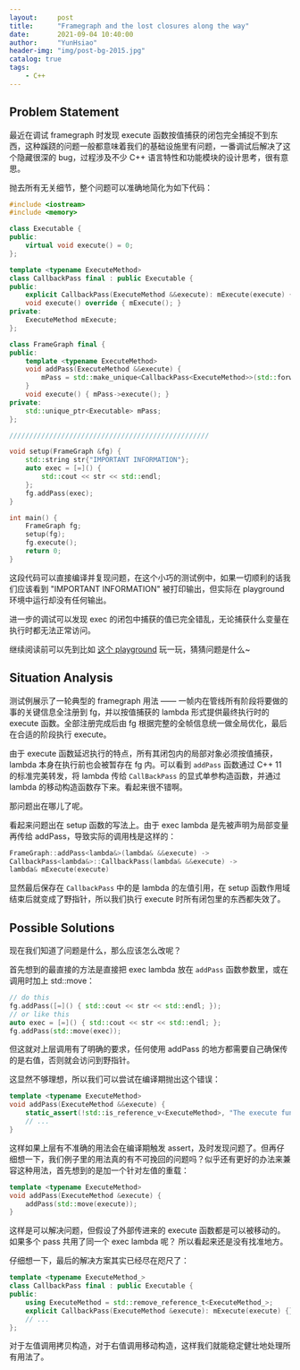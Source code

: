 ```yaml
---
layout:     post
title:      "Framegraph and the lost closures along the way"
date:       2021-09-04 10:40:00
author:     "YunHsiao"
header-img: "img/post-bg-2015.jpg"
catalog: true
tags:
    - C++
---
```


## Problem Statement

最近在调试 framegraph 时发现 execute 函数按值捕获的闭包完全捕捉不到东西，这种蹊跷的问题一般都意味着我们的基础设施里有问题，一番调试后解决了这个隐藏很深的 bug，过程涉及不少 C++ 语言特性和功能模块的设计思考，很有意思。

抛去所有无关细节，整个问题可以准确地简化为如下代码：

```cpp
#include <iostream>
#include <memory>

class Executable {
public:
    virtual void execute() = 0;
};

template <typename ExecuteMethod>
class CallbackPass final : public Executable {
public:
    explicit CallbackPass(ExecuteMethod &&execute): mExecute(execute) {}
    void execute() override { mExecute(); }
private:
    ExecuteMethod mExecute;
};

class FrameGraph final {
public:
    template <typename ExecuteMethod>
    void addPass(ExecuteMethod &&execute) {
        mPass = std::make_unique<CallbackPass<ExecuteMethod>>(std::forward<ExecuteMethod>(execute));
    }
    void execute() { mPass->execute(); }
private:
    std::unique_ptr<Executable> mPass;
};

//////////////////////////////////////////////////

void setup(FrameGraph &fg) {
    std::string str{"IMPORTANT INFORMATION"};
    auto exec = [=]() {
        std::cout << str << std::endl;
    };
    fg.addPass(exec);
}

int main() {
    FrameGraph fg;
    setup(fg);
    fg.execute();
    return 0;
}
```

这段代码可以直接编译并复现问题，在这个小巧的测试例中，如果一切顺利的话我们应该看到 "IMPORTANT INFORMATION" 被打印输出，但实际在 playground 环境中运行却没有任何输出。

进一步的调试可以发现 exec 的闭包中捕获的值已完全错乱，无论捕获什么变量在执行时都无法正常访问。

继续阅读前可以先到比如 [这个 playground](https://code.sololearn.com/c7kV0PX783f8) 玩一玩，猜猜问题是什么~

## Situation Analysis

测试例展示了一轮典型的 framegraph 用法 —— 一帧内在管线所有阶段将要做的事的关键信息全注册到 fg，并以按值捕获的 lambda 形式提供最终执行时的 execute 函数。全部注册完成后由 fg 根据完整的全帧信息统一做全局优化，最后在合适的阶段执行 execute。

由于 execute 函数延迟执行的特点，所有其闭包内的局部对象必须按值捕获，lambda 本身在执行前也会被暂存在 fg 内。可以看到 `addPass` 函数通过 C++ 11 的标准完美转发，将 lambda 传给 `CallBackPass` 的显式单参构造函数，并通过 lambda 的移动构造函数存下来。看起来很不错啊。

那问题出在哪儿了呢。

看起来问题出在 setup 函数的写法上。由于 exec lambda 是先被声明为局部变量再传给 addPass，导致实际的调用栈是这样的：

```cpp
FrameGraph::addPass<lambda&>(lambda& &&execute) ->
CallbackPass<lambda&>::CallbackPass(lambda& &&execute) ->
lambda& mExecute(execute)
```

显然最后保存在 `CallbackPass` 中的是 lambda 的左值引用，在 setup 函数作用域结束后就变成了野指针，所以我们执行 execute 时所有闭包里的东西都失效了。

## Possible Solutions

现在我们知道了问题是什么，那么应该怎么改呢？

首先想到的最直接的方法是直接把 exec lambda 放在 `addPass` 函数参数里，或在调用时加上 std::move：

```cpp
// do this
fg.addPass([=]() { std::cout << str << std::endl; });
// or like this
auto exec = [=]() { std::cout << str << std::endl; };
fg.addPass(std::move(exec));
```

但这就对上层调用有了明确的要求，任何使用 addPass 的地方都需要自己确保传的是右值，否则就会访问到野指针。

这显然不够理想，所以我们可以尝试在编译期抛出这个错误：

```cpp
template <typename ExecuteMethod>
void addPass(ExecuteMethod &&execute) {
    static_assert(!std::is_reference_v<ExecuteMethod>, "The execute function should be passed as r-value");
    // ...
}
```

这样如果上层有不准确的用法会在编译期触发 assert，及时发现问题了。但再仔细想一下，我们例子里的用法真的有不可挽回的问题吗？似乎还有更好的办法来兼容这种用法，首先想到的是加一个针对左值的重载：

```cpp
template <typename ExecuteMethod>
void addPass(ExecuteMethod &execute) {
    addPass(std::move(execute));
}
```

这样是可以解决问题，但假设了外部传进来的 execute 函数都是可以被移动的。如果多个 pass 共用了同一个 exec lambda 呢？
所以看起来还是没有找准地方。

仔细想一下，最后的解决方案其实已经尽在咫尺了：

```cpp
template <typename ExecuteMethod_>
class CallbackPass final : public Executable {
public:
    using ExecuteMethod = std::remove_reference_t<ExecuteMethod_>;
    explicit CallbackPass(ExecuteMethod &execute): mExecute(execute) {}
    // ...
};
```

对于左值调用拷贝构造，对于右值调用移动构造，这样我们就能稳定健壮地处理所有用法了。

